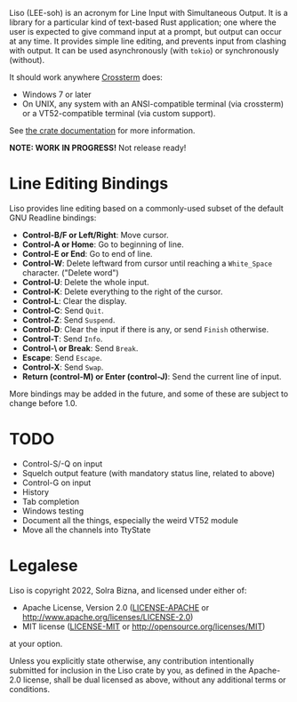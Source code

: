 Liso (LEE-soh) is an acronym for Line Input with Simultaneous Output. It is a library for a particular kind of text-based Rust application; one where the user is expected to give command input at a prompt, but output can occur at any time. It provides simple line editing, and prevents input from clashing with output. It can be used asynchronously (with `tokio`) or synchronously (without).

It should work anywhere [Crossterm](https://crates.io/crates/crossterm) does:

- Windows 7 or later
- On UNIX, any system with an ANSI-compatible terminal (via crossterm) or a
  VT52-compatible terminal (via custom support).

See [the crate documentation](https://docs.rs/liso/latest/liso/) for more information.

**NOTE: WORK IN PROGRESS!** Not release ready!

# Line Editing Bindings

Liso provides line editing based on a commonly-used subset of the default GNU Readline bindings:

- **Control-B/F or Left/Right**: Move cursor.
- **Control-A or Home**: Go to beginning of line.
- **Control-E or End**: Go to end of line.
- **Control-W**: Delete leftward from cursor until reaching a `White_Space` character. ("Delete word")
- **Control-U**: Delete the whole input.
- **Control-K**: Delete everything to the right of the cursor.
- **Control-L**: Clear the display.
- **Control-C**: Send `Quit`.
- **Control-Z**: Send `Suspend`.
- **Control-D**: Clear the input if there is any, or send `Finish` otherwise.
- **Control-T**: Send `Info`.
- **Control-\\ or Break**: Send `Break`.
- **Escape**: Send `Escape`.
- **Control-X**: Send `Swap`.
- **Return (control-M) or Enter (control-J)**: Send the current line of input.

More bindings may be added in the future, and some of these are subject to change before 1.0.

# TODO

- Control-S/-Q on input
- Squelch output feature (with mandatory status line, related to above)
- Control-G on input
- History
- Tab completion
- Windows testing
- Document all the things, especially the weird VT52 module
- Move all the channels into TtyState

# Legalese

Liso is copyright 2022, Solra Bizna, and licensed under either of:

 * Apache License, Version 2.0
   ([LICENSE-APACHE](LICENSE-APACHE) or
   <http://www.apache.org/licenses/LICENSE-2.0>)
 * MIT license
   ([LICENSE-MIT](LICENSE-MIT) or <http://opensource.org/licenses/MIT>)

at your option.

Unless you explicitly state otherwise, any contribution intentionally
submitted for inclusion in the Liso crate by you, as defined
in the Apache-2.0 license, shall be dual licensed as above, without any
additional terms or conditions.
